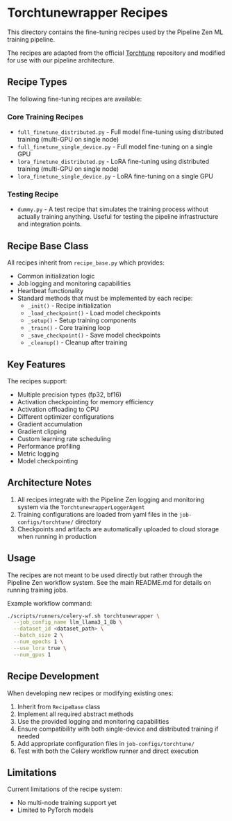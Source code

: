 # Torchtunewrapper Recipes

This directory contains the fine-tuning recipes used by the Pipeline Zen ML training pipeline. 

The recipes are adapted from the official [Torchtune](https://github.com/pytorch/torchtune) repository and modified for use with our pipeline architecture.

## Recipe Types

The following fine-tuning recipes are available:

### Core Training Recipes
- `full_finetune_distributed.py` - Full model fine-tuning using distributed training (multi-GPU on single node)
- `full_finetune_single_device.py` - Full model fine-tuning on a single GPU
- `lora_finetune_distributed.py` - LoRA fine-tuning using distributed training (multi-GPU on single node)
- `lora_finetune_single_device.py` - LoRA fine-tuning on a single GPU

### Testing Recipe
- `dummy.py` - A test recipe that simulates the training process without actually training anything. Useful for testing the pipeline infrastructure and integration points.

## Recipe Base Class

All recipes inherit from `recipe_base.py` which provides:

- Common initialization logic
- Job logging and monitoring capabilities
- Heartbeat functionality
- Standard methods that must be implemented by each recipe:
    - `_init()` - Recipe initialization
    - `_load_checkpoint()` - Load model checkpoints
    - `_setup()` - Setup training components
    - `_train()` - Core training loop
    - `_save_checkpoint()` - Save model checkpoints
    - `_cleanup()` - Cleanup after training

## Key Features

The recipes support:

- Multiple precision types (fp32, bf16)
- Activation checkpointing for memory efficiency
- Activation offloading to CPU
- Different optimizer configurations
- Gradient accumulation
- Gradient clipping
- Custom learning rate scheduling
- Performance profiling
- Metric logging
- Model checkpointing

## Architecture Notes

1. All recipes integrate with the Pipeline Zen logging and monitoring system via the `TorchtunewrapperLoggerAgent`
2. Training configurations are loaded from yaml files in the `job-configs/torchtune/` directory
3. Checkpoints and artifacts are automatically uploaded to cloud storage when running in production

## Usage

The recipes are not meant to be used directly but rather through the Pipeline Zen workflow system. See the main README.md for details on running training jobs.

Example workflow command:
```bash
./scripts/runners/celery-wf.sh torchtunewrapper \
  --job_config_name llm_llama3_1_8b \
  --dataset_id <dataset_path> \
  --batch_size 2 \
  --num_epochs 1 \
  --use_lora true \
  --num_gpus 1
```

## Recipe Development

When developing new recipes or modifying existing ones:

1. Inherit from `RecipeBase` class
2. Implement all required abstract methods
3. Use the provided logging and monitoring capabilities
4. Ensure compatibility with both single-device and distributed training if needed
5. Add appropriate configuration files in `job-configs/torchtune/`
6. Test with both the Celery workflow runner and direct execution

## Limitations

Current limitations of the recipe system:

- No multi-node training support yet
- Limited to PyTorch models